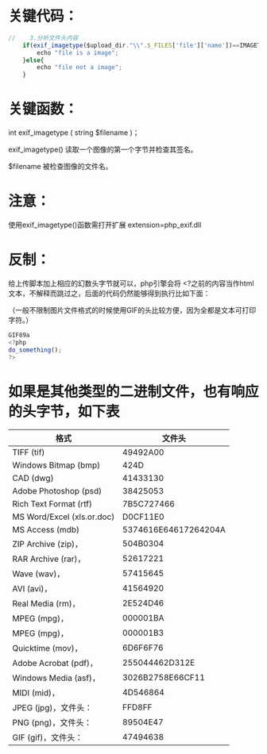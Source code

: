 # 关键代码：

```javascript
//    3.分析文件头内容
    if(exif_imagetype($upload_dir."\\".$_FILES['file']['name'])==IMAGETYPE_JPEG){
        echo "file is a image";
    }else{
        echo "file not a image";
    }
```

# 关键函数：

int exif_imagetype ( string $filename )；

exif_imagetype() 读取一个图像的第一个字节并检查其签名。

$filename 被检查图像的文件名。



# 注意：

使用exif_imagetype()函数需打开扩展 extension=php_exif.dll



# 反制：

给上传脚本加上相应的幻数头字节就可以，php引擎会将 <?之前的内容当作html文本，不解释而跳过之，后面的代码仍然能够得到执行比如下面：

（一般不限制图片文件格式的时候使用GIF的头比较方便，因为全都是文本可打印字符。）

```javascript
GIF89a
<?php
do_something();
?>
```



# 如果是其他类型的二进制文件，也有响应的头字节，如下表

| 格式 | 文件头 |
| - | - |
| TIFF (tif) | 49492A00 |
| Windows Bitmap (bmp) | 424D |
| CAD (dwg) | 41433130 |
| Adobe Photoshop (psd) | 38425053 |
| Rich Text Format (rtf) | 7B5C727466 |
| MS Word/Excel (xls.or.doc) | D0CF11E0 |
| MS Access (mdb) | 5374616E64617264204A |
| ZIP Archive (zip)， | 504B0304 |
| RAR Archive (rar)， | 52617221 |
| Wave (wav)， | 57415645 |
| AVI (avi)， | 41564920 |
| Real Media (rm)， | 2E524D46 |
| MPEG (mpg)， | 000001BA |
| MPEG (mpg)， | 000001B3 |
| Quicktime (mov)， | 6D6F6F76 |
| Adobe Acrobat (pdf)， | 255044462D312E |
| Windows Media (asf)， | 3026B2758E66CF11 |
| MIDI (mid)， | 4D546864 |
| JPEG (jpg)，文件头： | FFD8FF |
| PNG (png)，文件头： | 89504E47 |
| GIF (gif)，文件头： | 47494638 |


